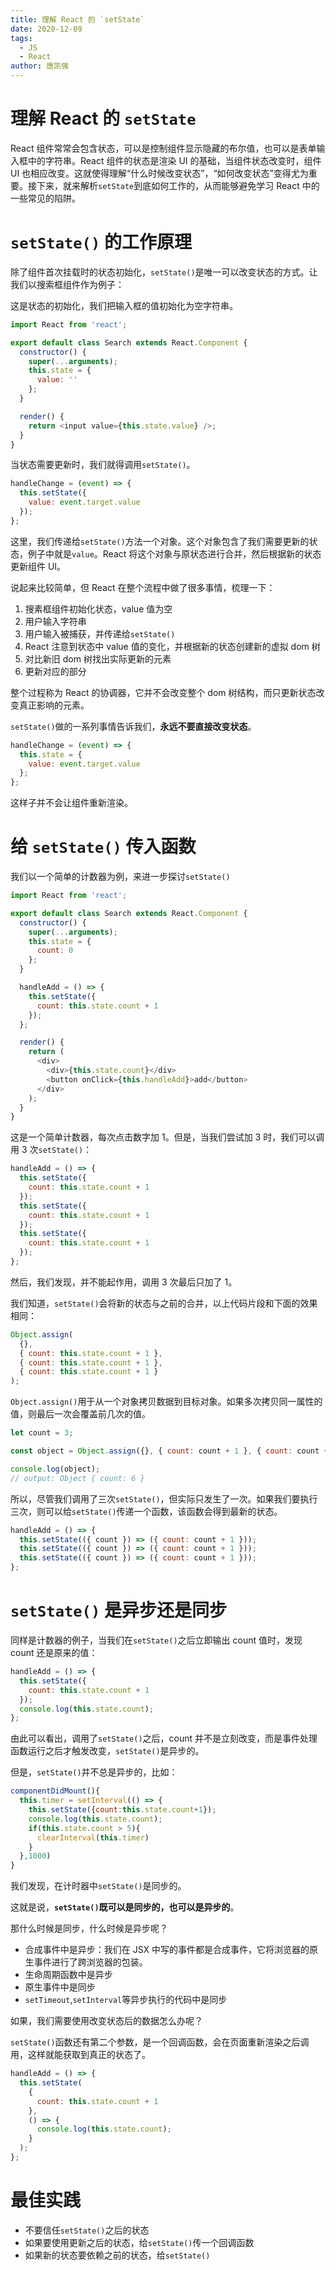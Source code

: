 ```yaml
---
title: 理解 React 的 `setState`
date: 2020-12-09
tags:
  - JS
  - React
author: 唐凯强
---
```


# 理解 React 的 `setState`

React 组件常常会包含状态，可以是控制组件显示隐藏的布尔值，也可以是表单输入框中的字符串。React 组件的状态是渲染 UI 的基础，当组件状态改变时，组件 UI 也相应改变。这就使得理解“什么时候改变状态”，“如何改变状态”变得尤为重要。接下来，就来解析`setState`到底如何工作的，从而能够避免学习 React 中的一些常见的陷阱。

# `setState()` 的工作原理

除了组件首次挂载时的状态初始化，`setState()`是唯一可以改变状态的方式。让我们以搜索框组件作为例子：

这是状态的初始化，我们把输入框的值初始化为空字符串。

```javascript
import React from 'react';

export default class Search extends React.Component {
  constructor() {
    super(...arguments);
    this.state = {
      value: ''
    };
  }

  render() {
    return <input value={this.state.value} />;
  }
}
```

当状态需要更新时，我们就得调用`setState()`。

```javascript
handleChange = (event) => {
  this.setState({
    value: event.target.value
  });
};
```

这里，我们传递给`setState()`方法一个对象。这个对象包含了我们需要更新的状态，例子中就是`value`。React 将这个对象与原状态进行合并，然后根据新的状态更新组件 UI。

说起来比较简单，但 React 在整个流程中做了很多事情，梳理一下：

1. 搜素框组件初始化状态，value 值为空
2. 用户输入字符串
3. 用户输入被捕获，并传递给`setState()`
4. React 注意到状态中 value 值的变化，并根据新的状态创建新的虚拟 dom 树
5. 对比新旧 dom 树找出实际更新的元素
6. 更新对应的部分

整个过程称为 React 的协调器，它并不会改变整个 dom 树结构，而只更新状态改变真正影响的元素。

`setState()`做的一系列事情告诉我们，**永远不要直接改变状态**。

```javascript
handleChange = (event) => {
  this.state = {
    value: event.target.value
  };
};
```

这样子并不会让组件重新渲染。

# 给 `setState()` 传入函数

我们以一个简单的计数器为例，来进一步探讨`setState()`

```javascript
import React from 'react';

export default class Search extends React.Component {
  constructor() {
    super(...arguments);
    this.state = {
      count: 0
    };
  }

  handleAdd = () => {
    this.setState({
      count: this.state.count + 1
    });
  };

  render() {
    return (
      <div>
        <div>{this.state.count}</div>
        <button onClick={this.handleAdd}>add</button>
      </div>
    );
  }
}
```

这是一个简单计数器，每次点击数字加 1。但是，当我们尝试加 3 时，我们可以调用 3 次`setState()`：

```javascript
handleAdd = () => {
  this.setState({
    count: this.state.count + 1
  });
  this.setState({
    count: this.state.count + 1
  });
  this.setState({
    count: this.state.count + 1
  });
};
```

然后，我们发现，并不能起作用，调用 3 次最后只加了 1。

我们知道，`setState()`会将新的状态与之前的合并，以上代码片段和下面的效果相同：

```javascript
Object.assign(
  {},
  { count: this.state.count + 1 },
  { count: this.state.count + 1 },
  { count: this.state.count + 1 }
);
```

`Object.assign()`用于从一个对象拷贝数据到目标对象。如果多次拷贝同一属性的值，则最后一次会覆盖前几次的值。

```javascript
let count = 3;

const object = Object.assign({}, { count: count + 1 }, { count: count + 2 }, { count: count + 3 });

console.log(object);
// output: Object { count: 6 }
```

所以，尽管我们调用了三次`setState()`，但实际只发生了一次。如果我们要执行三次，则可以给`setState()`传递一个函数，该函数会得到最新的状态。

```javascript
handleAdd = () => {
  this.setState(({ count }) => ({ count: count + 1 }));
  this.setState(({ count }) => ({ count: count + 1 }));
  this.setState(({ count }) => ({ count: count + 1 }));
};
```

# `setState()` 是异步还是同步

同样是计数器的例子，当我们在`setState()`之后立即输出 count 值时，发现 count 还是原来的值：

```javascript
handleAdd = () => {
  this.setState({
    count: this.state.count + 1
  });
  console.log(this.state.count);
};
```

由此可以看出，调用了`setState()`之后，count 并不是立刻改变，而是事件处理函数运行之后才触发改变，`setState()`是异步的。

但是，`setState()`并不总是异步的，比如：

```js
componentDidMount(){
  this.timer = setInterval(() => {
    this.setState({count:this.state.count+1});
    console.log(this.state.count);
    if(this.state.count > 5){
      clearInterval(this.timer)
    }
  },1000)
}
```

我们发现，在计时器中`setState()`是同步的。

这就是说，**`setState()`既可以是同步的，也可以是异步的**。

那什么时候是同步，什么时候是异步呢？

- 合成事件中是异步：我们在 JSX 中写的事件都是合成事件，它将浏览器的原生事件进行了跨浏览器的包装。
- 生命周期函数中是异步
- 原生事件中是同步
- `setTimeout`,`setInterval`等异步执行的代码中是同步

如果，我们需要使用改变状态后的数据怎么办呢？

`setState()`函数还有第二个参数，是一个回调函数，会在页面重新渲染之后调用，这样就能获取到真正的状态了。

```javascript
handleAdd = () => {
  this.setState(
    {
      count: this.state.count + 1
    },
    () => {
      console.log(this.state.count);
    }
  );
};
```

# 最佳实践

- 不要信任`setState()`之后的状态
- 如果要使用更新之后的状态，给`setState()`传一个回调函数
- 如果新的状态要依赖之前的状态，给`setState()`


